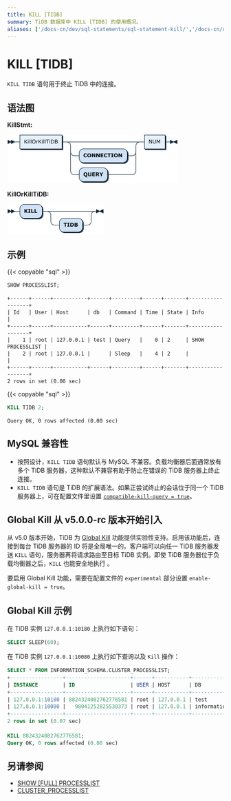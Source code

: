 ```yaml
---
title: KILL [TIDB]
summary: TiDB 数据库中 KILL [TIDB] 的使用概况。
aliases: ['/docs-cn/dev/sql-statements/sql-statement-kill/','/docs-cn/dev/reference/sql/statements/kill/']
---
```


# KILL [TIDB]

`KILL TIDB` 语句用于终止 TiDB 中的连接。

## 语法图

**KillStmt:**

![KillStmt](/media/sqlgram/KillStmt.png)

**KillOrKillTiDB:**

![KillOrKillTiDB](/media/sqlgram/KillOrKillTiDB.png)

## 示例

{{< copyable "sql" >}}

```sql
SHOW PROCESSLIST;
```

```
+------+------+-----------+------+---------+------+-------+------------------+
| Id   | User | Host      | db   | Command | Time | State | Info             |
+------+------+-----------+------+---------+------+-------+------------------+
|    1 | root | 127.0.0.1 | test | Query   |    0 | 2     | SHOW PROCESSLIST |
|    2 | root | 127.0.0.1 |      | Sleep   |    4 | 2     |                  |
+------+------+-----------+------+---------+------+-------+------------------+
2 rows in set (0.00 sec)
```

{{< copyable "sql" >}}

```sql
KILL TIDB 2;
```

```
Query OK, 0 rows affected (0.00 sec)
```

## MySQL 兼容性

* 按照设计，`KILL TIDB` 语句默认与 MySQL 不兼容。负载均衡器后面通常放有多个 TiDB 服务器，这种默认不兼容有助于防止在错误的 TiDB 服务器上终止连接。
* `KILL TIDB` 语句是 TiDB 的扩展语法。如果正尝试终止的会话位于同一个 TiDB 服务器上，可在配置文件里设置 [`compatible-kill-query = true`](/tidb-configuration-file.md#compatible-kill-query)。

## Global Kill <span class="version-mark">从 v5.0.0-rc 版本开始引入</span>

从 v5.0 版本开始，TiDB 为 [Global Kill](https://github.com/pingcap/tidb/blob/master/docs/design/2020-06-01-global-kill.md) 功能提供实验性支持。启用该功能后，连接到每台 TiDB 服务器的 ID 将是全局唯一的。客户端可以向任一 TiDB 服务器发送 `KILL` 语句，服务器再将请求路由至目标 TiDB 实例。即使 TiDB 服务器位于负载均衡器之后，`KILL` 也能安全地执行 。

要启用 Global Kill 功能，需要在配置文件的 `experimental` 部分设置 `enable-global-kill = true`。

## Global Kill 示例

在 TiDB 实例 `127.0.0.1:10180` 上执行如下语句：

```sql
SELECT SLEEP(60);
```

在 TiDB 实例 `127.0.0.1:10080` 上执行如下查询以及 `Kill` 操作：

```sql
SELECT * FROM INFORMATION_SCHEMA.CLUSTER_PROCESSLIST;
+-----------------+---------------------+------+-----------+--------------------+---------+------+------------+------------------------------------------------------+------------------------------------------------------------------+------+----------------------------------------+
| INSTANCE        | ID                  | USER | HOST      | DB                 | COMMAND | TIME | STATE      | INFO                                                 | DIGEST                                                           | MEM  | TxnStart                               |
+-----------------+---------------------+------+-----------+--------------------+---------+------+------------+------------------------------------------------------+------------------------------------------------------------------+------+----------------------------------------+
| 127.0.0.1:10180 | 8824324082762776581 | root | 127.0.0.1 | test               | Query   |    2 | autocommit | SELECT SLEEP(60)                                     | b4dae6a771c1d84157dcc302bef38cbff77a7a8ff89ee38302ac3324485454a3 |    0 |                                        |
| 127.0.0.1:10080 |   98041252825530373 | root | 127.0.0.1 | information_schema | Query   |    0 | autocommit | SELECT * FROM INFORMATION_SCHEMA.CLUSTER_PROCESSLIST | 43113c6fe27fb20eae4a6dc8c43f176f9292fd873dd08f1041debdff6d335cb0 |    0 | 01-15 23:13:20.609(422241527558045697) |
+-----------------+---------------------+------+-----------+--------------------+---------+------+------------+------------------------------------------------------+------------------------------------------------------------------+------+----------------------------------------+
2 rows in set (0.07 sec)

KILL 8824324082762776581;
Query OK, 0 rows affected (0.00 sec)
```

## 另请参阅

* [SHOW \[FULL\] PROCESSLIST](/sql-statements/sql-statement-show-processlist.md)
* [CLUSTER_PROCESSLIST](/information-schema/information-schema-processlist.md#cluster_processlist)
